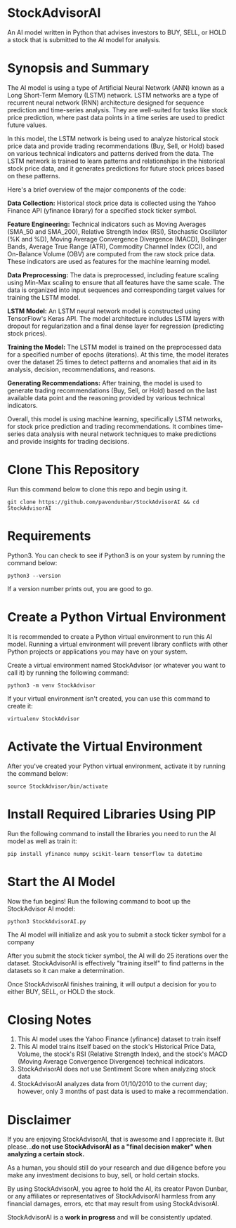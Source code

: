 # StockAdvisorAI

An AI model written in Python that advises investors to BUY, SELL, or HOLD a stock that is submitted to the AI model for analysis.

# Synopsis and Summary

The AI model is using a type of Artificial Neural Network (ANN) known as a Long Short-Term Memory (LSTM) network. LSTM networks are a type of recurrent neural network (RNN) architecture designed for sequence prediction and time-series analysis. They are well-suited for tasks like stock price prediction, where past data points in a time series are used to predict future values.

In this model, the LSTM network is being used to analyze historical stock price data and provide trading recommendations (Buy, Sell, or Hold) based on various technical indicators and patterns derived from the data. The LSTM network is trained to learn patterns and relationships in the historical stock price data, and it generates predictions for future stock prices based on these patterns.

Here's a brief overview of the major components of the code:

**Data Collection:** Historical stock price data is collected using the Yahoo Finance API (yfinance library) for a specified stock ticker symbol.

**Feature Engineering:** Technical indicators such as Moving Averages (SMA_50 and SMA_200), Relative Strength Index (RSI), Stochastic Oscillator (%K and %D), Moving Average Convergence Divergence (MACD), Bollinger Bands, Average True Range (ATR), Commodity Channel Index (CCI), and On-Balance Volume (OBV) are computed from the raw stock price data. These indicators are used as features for the machine learning model.

**Data Preprocessing:** The data is preprocessed, including feature scaling using Min-Max scaling to ensure that all features have the same scale. The data is organized into input sequences and corresponding target values for training the LSTM model.

**LSTM Model:** An LSTM neural network model is constructed using TensorFlow's Keras API. The model architecture includes LSTM layers with dropout for regularization and a final dense layer for regression (predicting stock prices).

**Training the Model:** The LSTM model is trained on the preprocessed data for a specified number of epochs (iterations).  At this time, the model iterates over the dataset 25 times to detect patterns and anomalies that aid in its analysis, decision, recommendations, and reasons.

**Generating Recommendations:** After training, the model is used to generate trading recommendations (Buy, Sell, or Hold) based on the last available data point and the reasoning provided by various technical indicators.

Overall, this model is using machine learning, specifically LSTM networks, for stock price prediction and trading recommendations. It combines time-series data analysis with neural network techniques to make predictions and provide insights for trading decisions.

# Clone This Repository

Run this command below to clone this repo and begin using it.

```
git clone https://github.com/pavondunbar/StockAdvisorAI && cd StockAdvisorAI
```

# Requirements

Python3.  You can check to see if Python3 is on your system by running the command below:

```
python3 --version
```

If a version number prints out, you are good to go.

# Create a Python Virtual Environment

It is recommended to create a Python virtual environment to run this AI model.  Running a virtual environment will prevent library conflicts with other Python projects or applications you may have on your system.

Create a virtual environment named StockAdvisor (or whatever you want to call it) by running the following command:

```
python3 -m venv StockAdvisor
```

If your virtual environment isn't created, you can use this command to create it:

```
virtualenv StockAdvisor
```

# Activate the Virtual Environment

After you've created your Python virtual environment, activate it by running the command below:

```
source StockAdvisor/bin/activate
```

# Install Required Libraries Using PIP

Run the following command to install the libraries you need to run the AI model as well as train it:

```
pip install yfinance numpy scikit-learn tensorflow ta datetime
```

# Start the AI Model

Now the fun begins!  Run the following command to boot up the StockAdvisor AI model:

```
python3 StockAdvisorAI.py
```

The AI model will initialize and ask you to submit a stock ticker symbol for a company

After you submit the stock ticker symbol, the AI will do 25 iterations over the dataset.  StockAdvisorAI is effectively "training itself" to find patterns in the datasets so it can make a determination.

Once StockAdvisorAI finishes training, it will output a decision for you to either BUY, SELL, or HOLD the stock.

# Closing Notes

1. This AI model uses the Yahoo Finance (yfinance) dataset to train itself
2. This AI model trains itself based on the stock's Historical Price Data, Volume, the stock's RSI (Relative Strength Index), and the stock's MACD (Moving Average Convergence Divergence) technical indicators.
3. StockAdvisorAI does not use Sentiment Score when analyzing stock data
4. StockAdvisorAI analyzes data from 01/10/2010 to the current day; however, only 3 months of past data is used to make a recommendation.

# Disclaimer

If you are enjoying StockAdvisorAI, that is awesome and I appreciate it.  But please...**do not use StockAdvisorAI as a "final decision maker" when analyzing a certain stock.** 

As a human, you should still do your research and due diligence before you make any investment decisions to buy, sell, or hold certain stocks.

By using StockAdvisorAI, you agree to hold the AI, its creator Pavon Dunbar, or any affiliates or representatives of StockAdvisorAI harmless from any financial damages, errors, etc that may result from using StockAdvisorAI.

StockAdvisorAI is a **work in progress** and will be consistently updated.


